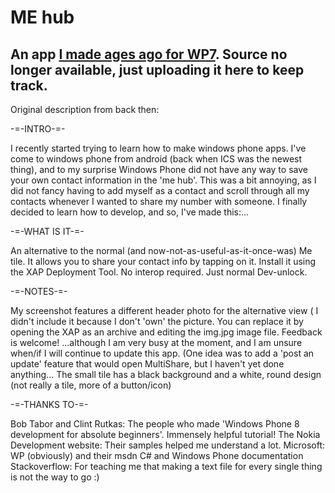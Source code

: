 # ME hub
## An app [I made ages ago for WP7](https://forum.xda-developers.com/t/app-me-hub.2861857/). Source no longer available, just uploading it here to keep track.

Original description from back then:

 
  
-=-INTRO-=-
 
I recently started trying to learn how to make windows phone apps. I've come to windows phone from android (back when ICS was the newest thing), and to my surprise Windows Phone did not have any way to save your own contact information in the 'me hub'. This was a bit annoying, as I did not fancy having to add myself as a contact and scroll through all my contacts whenever I wanted to share my number with someone. I finally decided to learn how to develop, and so, I've made this:...

-=-WHAT IS IT-=-
 
An alternative to the normal (and now-not-as-useful-as-it-once-was) Me tile. It allows you to share your contact info by tapping on it.
Install it using the XAP Deployment Tool. No interop required. Just normal Dev-unlock.

-=-NOTES-=-
 
My screenshot features a different header photo for the alternative view ( I didn't include it because I don't 'own' the picture. You can replace it by opening the XAP as an archive and editing the img.jpg image file.
Feedback is welcome!
...although I am very busy at the moment, and I am unsure when/if I will continue to update this app. (One idea was to add a 'post an update' feature that would open MultiShare, but I haven't yet done anything...
The small tile has a black background and a white, round design (not really a tile, more of a button/icon)



-=-THANKS TO-=-
 
Bob Tabor and Clint Rutkas: The people who made 'Windows Phone 8 development for absolute beginners'. Immensely helpful tutorial!
The Nokia Development website: Their samples helped me understand a lot.
Microsoft: WP (obviously) and their msdn C# and Windows Phone documentation
Stackoverflow: For teaching me that making a text file for every single thing is not the way to go :)
